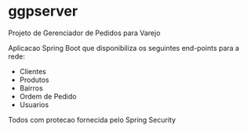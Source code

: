 # ggpserver

Projeto de Gerenciador de Pedidos para Varejo

Aplicacao Spring Boot que disponibiliza os seguintes end-points para a rede:
- Clientes
- Produtos
- Bairros
- Ordem de Pedido
- Usuarios

Todos com protecao fornecida pelo Spring Security
